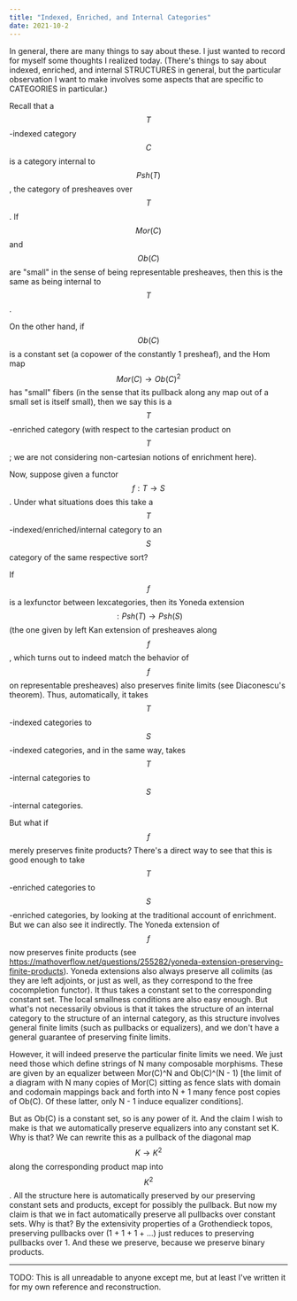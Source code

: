 ```yaml
---
title: "Indexed, Enriched, and Internal Categories"
date: 2021-10-2
---
```

In general, there are many things to say about these. I just wanted to record for myself some thoughts I realized today. (There's things to say about indexed, enriched, and internal STRUCTURES in general, but the particular observation I want to make involves some aspects that are specific to CATEGORIES in particular.)

Recall that a $$T$$-indexed category $$C$$ is a category internal to $$Psh(T)$$, the category of presheaves over $$T$$. If $$Mor(C)$$ and $$Ob(C)$$ are "small" in the sense of being representable presheaves, then this is the same as being internal to $$T$$.

On the other hand, if $$Ob(C)$$ is a constant set (a copower of the constantly 1 presheaf), and the Hom map $$Mor(C) \to Ob(C)^2$$ has "small" fibers (in the sense that its pullback along any map out of a small set is itself small), then we say this is a $$T$$-enriched category (with respect to the cartesian product on $$T$$; we are not considering non-cartesian notions of enrichment here).

Now, suppose given a functor $$f : T \to S$$. Under what situations does this take a $$T$$-indexed/enriched/internal category to an $$S$$ category of the same respective sort?

If $$f$$ is a lexfunctor between lexcategories, then its Yoneda extension $$: Psh(T) \to Psh(S)$$ (the one given by left Kan extension of presheaves along $$f$$, which turns out to indeed match the behavior of $$f$$ on representable presheaves) also preserves finite limits (see Diaconescu's theorem). Thus, automatically, it takes $$T$$-indexed categories to $$S$$-indexed categories, and in the same way, takes $$T$$-internal categories to $$S$$-internal categories.

But what if $$f$$ merely preserves finite products? There's a direct way to see that this is good enough to take $$T$$-enriched categories to $$S$$-enriched categories, by looking at the traditional account of enrichment. But we can also see it indirectly. The Yoneda extension of $$f$$ now preserves finite products (see https://mathoverflow.net/questions/255282/yoneda-extension-preserving-finite-products). Yoneda extensions also always preserve all colimits (as they are left adjoints, or just as well, as they correspond to the free cocompletion functor). It thus takes a constant set to the corresponding constant set. The local smallness conditions are also easy enough. But what's not necessarily obvious is that it takes the structure of an internal category to the structure of an internal category, as this structure involves general finite limits (such as pullbacks or equalizers), and we don't have a general guarantee of preserving finite limits.

However, it will indeed preserve the particular finite limits we need. We just need those which define strings of N many composable morphisms. These are given by an equalizer between Mor(C)^N and Ob(C)^(N - 1) \[the limit of a diagram with N many copies of Mor(C) sitting as fence slats with domain and codomain mappings back and forth into N + 1 many fence post copies of Ob(C). Of these latter, only N - 1 induce equalizer conditions\].

But as Ob(C) is a constant set, so is any power of it. And the claim I wish to make is that we automatically preserve equalizers into any constant set K. Why is that? We can rewrite this as a pullback of the diagonal map $$K \to K^2$$ along the corresponding product map into $$K^2$$. All the structure here is automatically preserved by our preserving constant sets and products, except for possibly the pullback. But now my claim is that we in fact automatically preserve all pullbacks over constant sets. Why is that? By the extensivity properties of a Grothendieck topos, preserving pullbacks over (1 + 1 + 1 + ...) just reduces to preserving pullbacks over 1. And these we preserve, because we preserve binary products.

----

TODO: This is all unreadable to anyone except me, but at least I've written it for my own reference and reconstruction.